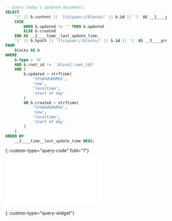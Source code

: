 ```sql
-- Query today's updated documents. 
SELECT
    '[' || b.content || '](siyuan://blocks/' || b.id || ')' AS __1____pre__doc_title,
    CASE
        WHEN b.updated != '' THEN b.updated
        ELSE b.created
    END AS __2____time__last_update_time,
    '[' || b.hpath || '](siyuan://blocks/' || b.id || ')' AS __3____pre__doc_path
FROM
    blocks AS b
WHERE
    b.type = 'd'
    AND b.root_id != '.block{.root_id}'
    AND (
        b.updated > strftime(
            '%Y%m%d%H%M%S',
            'now',
            'localtime',
            'start of day'
        )
        OR b.created > strftime(
            '%Y%m%d%H%M%S',
            'now',
            'localtime',
            'start of day'
        )
    )
ORDER BY
    __2____time__last_update_time DESC;
```
{: custom-type="query-code" fold="1"}

<iframe src="/widgets/Query" data-src="/widgets/Query" data-subtype="widget" border="0" frameborder="no" framespacing="0" allowfullscreen="true"></iframe>

{: custom-type="query-widget"}
